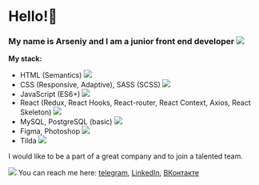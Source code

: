 # Hello!👋
### My name is Arseniy and I am a junior front end developer <img src="https://img.icons8.com/small/16/000000/developer.png"/>

**My stack:**
* HTML (Semantics)  <img src="https://img.icons8.com/small/16/000000/source-code.png"/>
* CSS (Responsive, Adaptive), SASS (SCSS) <img src="https://img.icons8.com/small/16/000000/css-filetype.png"/>
* JavaScript (ES6+) <img src="https://img.icons8.com/small/16/000000/js.png"/>
* React (Redux, React Hooks, React-router, React Context, Axios, React Skeleton) <img src="https://img.icons8.com/small/16/000000/react.png"/>
* MySQL, PostgreSQL (basic) <img src="https://img.icons8.com/small/16/000000/sql.png"/>
* Figma, Photoshop <img src="https://img.icons8.com/small/16/000000/psd.png"/>
* Tilda <img src="https://img.icons8.com/small/16/000000/plugin.png"/>

I would like to be a part of a great company and to join a talented team.

<img src="https://img.icons8.com/small/16/000000/phone-not-being-used.png"/> You can reach me here: [telegram](https://t.me/arseniy_punko), [LinkedIn](https://www.linkedin.com/in/arseniy-punko/), [ВКонтакте](https://vk.com/arseniy_punko)

<!--
**Bloodw1n/Bloodw1n** is a ✨ _special_ ✨ repository because its `README.md` (this file) appears on your GitHub profile.

Here are some ideas to get you started:

- 🔭 I’m currently working on ...
- 🌱 I’m currently learning ...
- 👯 I’m looking to collaborate on ...
- 🤔 I’m looking for help with ...
- 💬 Ask me about ...
- 📫 How to reach me: ...
- 😄 Pronouns: ...
- ⚡ Fun fact: ...
-->
